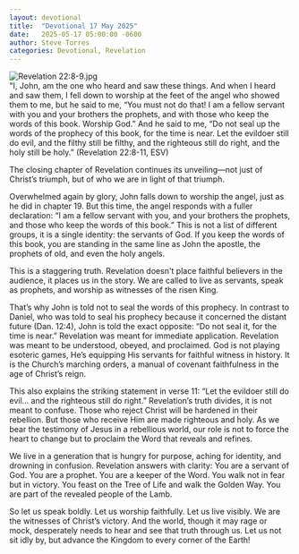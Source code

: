 ```yaml
---
layout: devotional
title:  "Devotional 17 May 2025"
date:   2025-05-17 05:00:00 -0600
author: Steve Torres
categories: Devotional, Revelation
---
```

<img src="https://sitemedia.esteeb.com/file/esteebcomsitemedia/devotional_images/Revelation/Rev-22_8-9.jpg?raw=true" alt="Revelation 22:8-9.jpg" style="max-width: 100%; height: auto;">

<div class="scripture">
  "I, John, am the one who heard and saw these things. And when I heard and saw them, I fell down to worship at the feet of the angel who showed them to me, but he said to me, “You must not do that! I am a fellow servant with you and your brothers the prophets, and with those who keep the words of this book. Worship God.” And he said to me, “Do not seal up the words of the prophecy of this book, for the time is near. Let the evildoer still do evil, and the filthy still be filthy, and the righteous still do right, and the holy still be holy.” (Revelation 22:8-11, ESV)
</div>

The closing chapter of Revelation continues its unveiling—not just of Christ’s triumph, but of who we are in light of that triumph.

Overwhelmed again by glory, John falls down to worship the angel, just as he did in chapter 19. But this time, the angel responds with a fuller declaration: “I am a fellow servant with you, and your brothers the prophets, and those who keep the words of this book.” This is not a list of different groups, it is a single identity: the servants of God. If you keep the words of this book, you are standing in the same line as John the apostle, the prophets of old, and even the holy angels.

This is a staggering truth. Revelation doesn't place faithful believers in the audience, it places us in the story. We are called to live as servants, speak as prophets, and worship as witnesses of the risen King.

That’s why John is told not to seal the words of this prophecy. In contrast to Daniel, who was told to seal his prophecy because it concerned the distant future (Dan. 12:4), John is told the exact opposite: “Do not seal it, for the time is near.” Revelation was meant for immediate application. Revelation was meant to be understood, obeyed, and proclaimed. God is not playing esoteric games, He’s equipping His servants for faithful witness in history. It is the Church’s marching orders, a manual of covenant faithfulness in the age of Christ’s reign.

This also explains the striking statement in verse 11: “Let the evildoer still do evil… and the righteous still do right.” Revelation’s truth divides, it is not meant to confuse. Those who reject Christ will be hardened in their rebellion. But those who receive Him are made righteous and holy. As we bear the testimony of Jesus in a rebellious world, our role is not to force the heart to change but to proclaim the Word that reveals and refines.

We live in a generation that is hungry for purpose, aching for identity, and drowning in confusion. Revelation answers with clarity: You are a servant of God. You are a prophet. You are a keeper of the Word. You walk not in fear but in victory. You feast on the Tree of Life and walk the Golden Way. You are part of the revealed people of the Lamb.

So let us speak boldly. Let us worship faithfully. Let us live visibly. We are the witnesses of Christ’s victory. And the world, though it may rage or mock, desperately needs to hear and see that truth through us. Let us not sit idly by, but advance the Kingdom to every corner of the Earth! 
